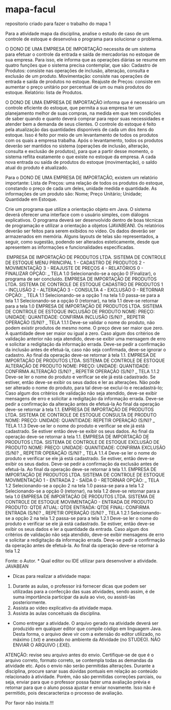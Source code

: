 # mapa-facul
repositorio criado para fazer o trabalho do mapa 1

Para a atividade mapa da disciplina, analise o estudo de caso de um controle de estoque e desenvolva o programa para solucionar o problema.

O DONO DE UMA EMPRESA DE IMPORTAÇÃO necessita de um sistema para efetuar o controle da entrada e saída de mercadorias no estoque de sua empresa.
Para isso, ele informa que as operações diárias se resume em quatro funções que o sistema precisa contemplar, que são:
Cadastro de Produtos: consiste nas operações de inclusão, alteração, consulta e exclusão de um produto.
Movimentação: consiste nas operações de entrada e saída de produtos no estoque.
Reajuste de Preços: consiste em aumentar o preço unitário por percentual de um ou mais produtos do estoque.
Relatório: lista de Produtos.


O DONO DE UMA EMPRESA DE IMPORTAÇÃO informa que é necessário um controle eficiente do estoque, que permita a sua empresa ter um planejamento melhor de suas compras, na medida em que tem condições de saber quando e quanto deverá comprar para repor suas necessidades e atender bem a demanda de seus clientes.
O controle do estoque é feito pela atualização das quantidades disponíveis de cada um dos itens do estoque. Isso é feito por meio de um levantamento de todos os produtos com os quais a empresa trabalha. Após o levantamento, todos os produtos deverão ser mantidos no sistema (operações de inclusão, alteração, consulta e exclusão de produtos), para que a partir desse momento, o sistema reflita exatamente o que existe no estoque da empresa.
A cada nova entrada ou saída de produtos do estoque (movimentação), o saldo atual do produto é atualizado.


Para o DONO DE UMA EMPRESA DE IMPORTAÇÃO, existem um relatório importante:
Lista de Preços: uma relação de todos os produtos do estoque, constando o preço de cada um deles, unidade medida e quantidade.
As informações de um produto são:
Nome;
Preço Unitário;
Unidade;
Quantidade em Estoque.

Crie um programa que utilize a orientação objeto em Java.
O sistema deverá oferecer uma interface com o usuário simples, com diálogos explicativos.
O programa deverá ser desenvolvido dentro de boas técnicas de programação e utilizar a orientação a objetos (JAVABEAN).
Os relatórios deverão ser feitos para serem exibidos no vídeo.
Os dados deverão ser armazenados em memória.
Alguns layouts de telas são representados, a seguir, como sugestão, podendo ser alterados esteticamente, desde que apresentem as informações e funcionalidades especificadas.

​
EMPRESA DE IMPORTAÇÃO DE PRODUTOS LTDA.
SISTEMA DE CONTROLE DE ESTOQUE
MENU PRINCIPAL
1 - CADASTRO DE PRODUTOS
2 - MOVIMENTAÇÃO
3 - REAJUSTE DE PREÇOS
4 - RELATÓRIOS
0 - FINALIZAR
OPÇÃO: _	TELA 1.0
Selecionando-se a opção 0 (Finalizar), o programa de ser concluído.
EMPRESA DE IMPORTAÇÃO DE PRODUTOS LTDA.
SISTEMA DE CONTROLE DE ESTOQUE
CADASTRO DE PRODUTOS
1 - INCLUSÃO
2 - ALTERAÇÃO
3 - CONSULTA
4 - EXCLUSÃO
0 - RETORNAR
OPÇÃO: _	TELA 1.1
Selecionando-se a opção 1 na tela 1.0 passa-se para a tela 1.1
Selecionando-se a opção 0 (retornar), na tela 1.1 deve-se retornar para a tela 1.0
EMPRESA DE IMPORTAÇÃO DE PRODUTOS LTDA.
SISTEMA DE CONTROLE DE ESTOQUE
INCLUSÃO DE PRODUTO
NOME:
PREÇO:
UNIDADE:
QUANTIDADE:
CONFIRMA INCLUSÃO (S/N)? _
REPETIR OPERAÇÃO (S/N)? _	TELA 1.1.1
Deve-se validar o nome do produto, não podem existir produtos de mesmo nome.
O preço deve ser maior que zero.
A quantidade deve ser maior ou igual a zero.
Caso algum dos critérios de validação anterior não seja atendido, deve-se exibir uma mensagem de erro e solicitar a redigitação da informação errada.
Deve-se pedir a confirmação da inclusão antes de efetuá-la, caso não seja confirmada, deve-se ignorar o cadastro.
Ao final da operação deve-se retornar à tela 1.1.
EMPRESA DE IMPORTAÇÃO DE PRODUTOS LTDA.
SISTEMA DE CONTROLE DE ESTOQUE
ALTERAÇÃO DE PRODUTO
NOME:
PREÇO:
UNIDADE:
QUANTIDADE:
CONFIRMA ALTERAÇÃO (S/N)? _
REPETIR OPERAÇÃO (S/N)? _	TELA 1.1.2
Deve-se ler o nome do produto e verificar se ele já está cadastrado. Se estiver, então deve-se exibir os seus dados e ler as alterações.
Não pode ser alterado o nome do produto, para tal deve-se excluí-lo e recadastrá-lo;
Caso algum dos critérios de validação não seja atendido, deve-se exibir mensagens de erro e solicitar a redigitação da informação errada.
Deve-se pedir a confirmação da alteração antes de efetuá-la
Ao final da operação deve-se retornar à tela 1.1.
EMPRESA DE IMPORTAÇÃO DE PRODUTOS LTDA.
SISTEMA DE CONTROLE DE ESTOQUE
CONSULTA DE PRODUTO
NOME:
PREÇO:
UNIDADE:
QUANTIDADE:
REPETIR OPERAÇÃO (S/N)? _	TELA 1.1.3
Deve-se ler o nome do produto e verificar se ele já está cadastrado. Se estiver então deve-se exibir os seus dados.
Ao final da operação deve-se retornar à tela 1.1.
EMPRESA DE IMPORTAÇÃO DE PRODUTOS LTDA.
SISTEMA DE CONTROLE DE ESTOQUE
EXCLUSÃO DE PRODUTO
NOME:
PREÇO:
UNIDADE:
QUANTIDADE:
CONFIRMA EXCLUSÃO (S/N)? _
REPETIR OPERAÇÃO (S/N)? _	TELA 1.1.4
Deve-se ler o nome do produto e verificar se ele já está cadastrado. Se estiver, então deve-se exibir os seus dados.
Deve-se pedir a confirmação da exclusão antes de efetuá-la.
Ao final da operação deve-se retornar à tela 1.1.
EMPRESA DE IMPORTAÇÃO DE PRODUTOS LTDA.
SISTEMA DE CONTROLE DE ESTOQUE
MOVIMENTAÇÃO
1 - ENTRADA
2 - SAÍDA
0 - RETORNAR
OPÇÃO: _	TELA 1.2
Selecionando-se a opção 2 na tela 1.0 passa-se para a tela 1.2
Selecionando-se a opção 0 (retornar), na tela 1.2 deve-se retornar para a tela 1.0
EMPRESA DE IMPORTAÇÃO DE PRODUTOS LTDA.
SISTEMA DE CONTROLE DE ESTOQUE
MOVIMENTAÇÃO - ENTRADA DE PRODUTO
PRODUTO:
QTDE ATUAL:
QTDE ENTRADA:
QTDE FINAL:
CONFIRMA ENTRADA (S/N)? _
REPETIR OPERAÇÃO (S/N)? _	TELA 1.2.1
Selecionando-se a opção 2 na tela 1.2 passa-se para a tela 1.2.1
Deve-se ler o nome do produto e verificar se ele já está cadastrado. Se estiver, então deve-se exibir os seus dados e ler a quantidade da entrada.
Caso algum dos critérios de validação não seja atendido, deve-se exibir mensagens de erro e solicitar a redigitação da informação errada.
Deve-se pedir a confirmação da operação antes de efetuá-la.
Ao final da operação deve-se retornar à tela 1.2
 
Fonte: o Autor.
​* Qual editor ou IDE utilizar para desenvolver a atividade.
JAVABEAN
* Dicas para realizar a atividade mapa:
1. Durante as aulas, o professor irá fornecer dicas que podem ser utilizadas para a confecção das suas atividades, sendo assim, é de suma importância participar da aula ao vivo, ou assisti-las posteriormente.
2. Assista ao vídeo explicativo da atividade mapa.
3. Assista às aulas conceituais da disciplina.

* Como entregar a atividade. 
O arquivo gerado na atividade deverá ser produzido em qualquer editor que compile código em linguagem Java. Desta forma, o arquivo deve vir com a extensão do editor utilizado, no máximo (.txt) e anexado no ambiente da Atividade (no STUDEO).
NÃO ENVIAR O ARQUIVO (.EXE).

ATENÇÃO: revise seu arquivo antes do envio. Certifique-se de que é o arquivo correto, formato correto, se contempla todas as demandas da atividade etc. Após o envio não serão permitidas alterações.
Durante a disciplina, procure sanar suas dúvidas pontuais em relação ao conteúdo relacionado à atividade. Porém, não são permitidas correções parciais, ou seja, enviar para que o professor possa fazer uma avaliação prévia e retornar para que o aluno possa ajustar e enviar novamente. Isso não é permitido, pois descaracteriza o processo de avaliação. 

Por favor não insista.!!!